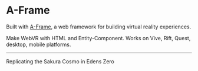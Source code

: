 # A-Frame 

Built with [A-Frame](https://aframe.io), a web framework for building virtual reality experiences.

Make WebVR with HTML and Entity-Component. Works on Vive, Rift, Quest, desktop, mobile platforms.

----
Replicating the Sakura Cosmo in Edens Zero
